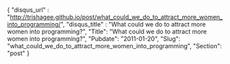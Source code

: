 {
 "disqus_url" : "http://trishagee.github.io/post/what_could_we_do_to_attract_more_women_into_programming/",
 "disqus_title" : "What could we do to attract more women into programming?",
 "Title": "What could we do to attract more women into programming?",
 "Pubdate": "2011-01-20",
 "Slug": "what_could_we_do_to_attract_more_women_into_programming",
 "Section": "post"
}

